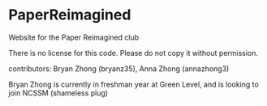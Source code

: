 # PaperReimagined
 Website for the Paper Reimagined club
 
There is no license for this code. Please do not copy it without permission. 
 
 contributors: Bryan Zhong (bryanz35), Anna Zhong (annazhong3)
 
 Bryan Zhong is currently in freshman year at Green Level, and is looking to join NCSSM 
 (shameless plug)

